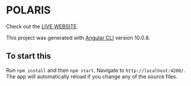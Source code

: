 # POLARIS
Check out the [LIVE WEBSITE](https://chat-app-8e53f.web.app/login).

This project was generated with [Angular CLI](https://github.com/angular/angular-cli) version 10.0.8.

## To start this

Run `npm install` and then `npm start`. Navigate to `http://localhost:4200/`. The app will automatically reload if you change any of the source files.
